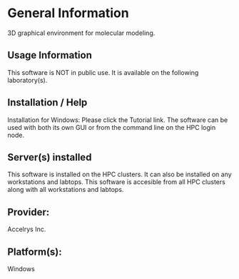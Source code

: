 # General Information
3D graphical environment for molecular modeling.

## Usage Information
This software is NOT in public use. It is available on the following laboratory(s).

## Installation / Help
Installation for Windows: Please click the Tutorial link. 
The software can be used with both its own GUI or from the command line on the HPC login node.

## Server(s) installed
This software is installed on the HPC clusters. It can also be installed on any workstations and labtops.  This software is accesible from all HPC clusters along with all workstations and labtops.

## Provider:
Accelrys Inc.

## Platform(s): 
Windows
